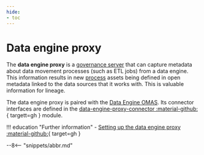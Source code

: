 ```yaml
---
hide:
- toc
---
```


<!-- SPDX-License-Identifier: CC-BY-4.0 -->
<!-- Copyright Contributors to the Egeria project 2020. -->

# Data engine proxy

The **data engine proxy** is a [governance server](governance-server.md)
that can capture metadata about data movement processes (such as ETL jobs)
from a data engine.  This information results in new
[process](/egeria-docs/types/0/0010-base-model) assets
being defined in open metadata linked to the data sources that it works with.
This is valuable information for lineage.

The data engine proxy is paired with the [Data Engine OMAS](/egeria-docs/services/omas/data-engine).
Its connector interfaces are defined
in the [data-engine-proxy-connector :material-github:](https://github.com/odpi/egeria/tree/master/open-metadata-implementation/governance-servers/data-engine-proxy-services/data-engine-proxy-connector){ targett=gh }
module.

!!! education "Further information"
    - [Setting up the data engine proxy :material-github:](https://github.com/odpi/egeria/tree/master/open-metadata-implementation/governance-servers/data-engine-proxy-services){ target=gh }

--8<-- "snippets/abbr.md"
